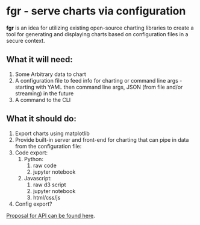 # fgr - serve charts via configuration

**fgr** is an idea for utilizing existing open-source charting libraries to create a tool for
generating and displaying charts based on configuration files in a secure context.

## What it will need:

1. Some Arbitrary data to chart
2. A configuration file to feed info for charting or command line args - starting with YAML then command line args, JSON (from file and/or streaming) in the future
3. A command to the CLI

## What it should do:

1. Export charts using matplotlib
2. Provide built-in server and front-end for charting that can pipe in data from the configuration file:
3. Code export:
    1. Python:
        1. raw code
        2. jupyter notebook
    2. Javascript:
        1. raw d3 script
        2. jupyter notebook
        3. html/css/js
4. Config export?

[Proposal for API can be found here](./jupyter_proofs/fgr_v0.0.1.ipynb).

